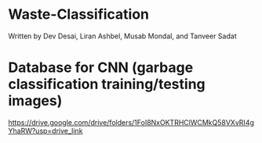 # Waste-Classification

Written by Dev Desai, Liran Ashbel, Musab Mondal, and Tanveer Sadat

# Database for CNN (garbage classification training/testing images)
https://drive.google.com/drive/folders/1FoI8NxOKTRHClWCMkQ58VXvRI4gYhaRW?usp=drive_link
